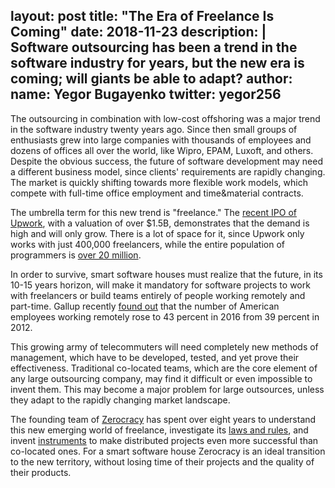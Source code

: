 layout: post
title: "The Era of Freelance Is Coming"
date: 2018-11-23
description: |
  Software outsourcing has been a trend in the software industry
  for years, but the new era is coming; will giants be able
  to adapt?
author:
  name: Yegor Bugayenko
  twitter: yegor256
---

The outsourcing in combination with low-cost offshoring was a major trend in the
software industry twenty years ago. Since then small groups of enthusiasts grew
into large companies with thousands of employees and dozens of offices all over
the world, like Wipro, EPAM, Luxoft, and others. Despite the
obvious success, the future of software development may need a different
business model, since clients' requirements are rapidly changing. The market is
quickly shifting towards more flexible work models, which compete with full-time
office employment and time&material contracts.

<!--more-->

The umbrella term for this new
trend is "freelance." The [recent IPO of Upwork](https://www.cnbc.com/2018/10/03/upwork-ceo-on-ipo-day-we-do-not-incentivize-for-less-pay-for-freelancers.html),
with a valuation of over $1.5B, demonstrates that the demand is high and will only grow. There is a lot of space
for it, since Upwork only works with just 400,000 freelancers, while the entire
population of programmers is [over 20 million](https://evansdata.com/reports/viewRelease.php?reportID=9).

In order to survive, smart software houses must realize that the future, in its 10-15 years horizon, will
make it mandatory for software projects to work with freelancers or build teams
entirely of people working remotely and part-time. Gallup recently
[found out](https://www.cnbc.com/2018/05/30/70-percent-of-people-globally-work-remotely-at-least-once-a-week-iwg-study.html)
that the number of American employees working remotely rose to 43 percent in
2016 from 39 percent in 2012.

This growing army of telecommuters will need
completely new methods of management, which have to be developed, tested, and
yet prove their effectiveness. Traditional co-located teams, which are the core
element of any large outsourcing company, may find it difficult or even
impossible to invent them. This may become a major problem for large outsources,
unless they adapt to the rapidly changing market landscape.

The founding team of [Zerocracy](https://www.zerocracy.com) has spent over eight years to understand
this new emerging world of freelance, investigate its [laws and rules](https://www.yegor256.com/2016/08/05/distributed-teams-are-higher-quality.html),
and invent [instruments](https://www.yegor256.com/2018/03/21/zerocracy-announcement.html)
to make distributed projects even more successful than
co-located ones. For a smart software house Zerocracy is an ideal transition
to the new territory, without losing time of their projects and the quality
of their products.
